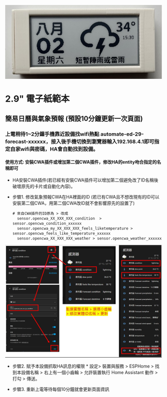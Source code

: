 ![081733](/ED_29/image/B8AD097F.jpg)

# 2.9" 電子紙範本
## 簡易日曆與氣象預報 (預設10分鐘更新一次頁面)
### 上電稍待1~2分鐘手機靠近設備找wifi熱點 automate-ed-29-forecast-xxxxxx，接入後手機切換到瀏覽器輸入192.168.4.1即可指定自家wifi與密碼，HA會自動找到設備。
#### 使用方式: 安裝CWA插件或增加第二個CWA插件，修改HA的entity吻合指定的名稱即可 

- HA安裝CWA插件(若已經有安裝CWA插件可以增加第二個避免改了ID名稱後破壞原先的卡片或自動化內容)。
- 步驟1. 修改氣象預報CWA在HA裡面的ID (若已有CWA且不想改現有的ID可以安裝第二個CWA，用第二個CWA改ID就不會影響原先的設置了)

      # 來自CWA插件的ID原為 > 改成
        sensor.opencwa_XX_XXX_XXX_condition  >   sensor.opencwa_condition_xxxxxx
        sensor.opencwa_my_XX_XXX_XXX_feels_liketemperature > sensor.opencwa_feels_like_temperature_xxxxxx
        sensor.opencwa_XX_XXX_XXX_weather > sensor.opencwa_weather_xxxxxx

![081733](/ED_29/image/B8AD097F33.JPG)

  - 步驟2. 賦予本設備抓取HA訊息的權限
        * 設定> 裝置與服務 > ESPHome > 找到本設備名稱 > 右上有一個小齒輪 >  允許裝置執行 Home Assistant 動作 > 打勾  > 傳送。

- 步驟3. 重新上電等待每個10分鐘就會更新頁面資訊

